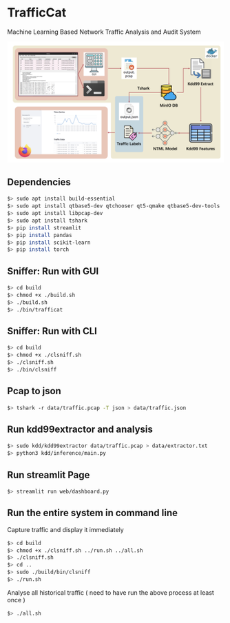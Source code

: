 TrafficCat
=====

Machine Learning Based Network Traffic Analysis and Audit System

![flowchart](./assets/flowchart.png)

Dependencies
-----
```bash
$> sudo apt install build-essential
$> sudo apt install qtbase5-dev qtchooser qt5-qmake qtbase5-dev-tools
$> sudo apt install libpcap-dev
$> sudo apt install tshark
$> pip install streamlit
$> pip install pandas
$> pip install scikit-learn
$> pip install torch
```

Sniffer: Run with GUI
-----
```bash
$> cd build
$> chmod +x ./build.sh
$> ./build.sh
$> ./bin/trafficat
```

Sniffer: Run with CLI
-----
```bash
$> cd build
$> chmod +x ./clsniff.sh
$> ./clsniff.sh
$> ./bin/clsniff
```

Pcap to json
-----
```bash
$> tshark -r data/traffic.pcap -T json > data/traffic.json
```

Run kdd99extractor and analysis
-----
```bash
$> sudo kdd/kdd99extractor data/traffic.pcap > data/extractor.txt
$> python3 kdd/inference/main.py
```

Run streamlit Page
-----
```bash
$> streamlit run web/dashboard.py
```

Run the entire system in command line
-----
Capture traffic and display it immediately
```bash
$> cd build
$> chmod +x ./clsniff.sh ../run.sh ../all.sh
$> ./clsniff.sh
$> cd ..
$> sudo ./build/bin/clsniff
$> ./run.sh
```
Analyse all historical traffic ( need to have run the above process at least once )
```bash
$> ./all.sh
```
